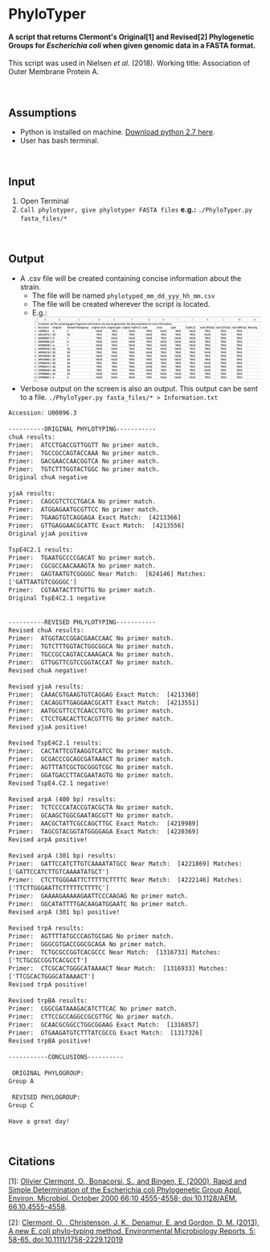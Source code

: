 # PhyloTyper

#### A script that returns Clermont's Original[1] and Revised[2] Phylogenetic Groups for *Escherichia coli* when given genomic data in a FASTA format.

This script was used in Nielsen *et al.* (2018). Working title: Association of Outer Membrane Protein A.

<br>

## Assumptions
 * Python is installed on machine. [Download python 2.7 here](https://www.anaconda.com/download/#macos).
 * User has bash terminal. 

<br>

## Input
1. Open Terminal
2. ```Call phylotyper, give phylotyper FASTA files```   **e.g.:** ```./PhyloTyper.py fasta_files/*```


<br>


## Output
* A .csv file will be created containing concise information about the strain.
	* The file will be named ```phylotyped_mm_dd_yyy_hh_mm.csv```
	* The file will be created wherever the script is located.
	* E.g.: ![Output](Output.png)
* Verbose output on the screen is also an output. This output can be sent to a file.
```./PhyloTyper.py fasta_files/* > Information.txt```

```
Accession: U00096.3

----------ORIGINAL PHYLOTYPING-----------
chuA results:
Primer:  ATCCTGACCGTTGGTT No primer match.
Primer:  TGCCGCCAGTACCAAA No primer match.
Primer:  GACGAACCAACGGTCA No primer match.
Primer:  TGTCTTTGGTACTGGC No primer match.
Original chuA negative

yjaA results:
Primer:  CAGCGTCTCCTGACA No primer match.
Primer:  ATGGAGAATGCGTTCC No primer match.
Primer:  TGAAGTGTCAGGAGA Exact Match:  [4213366]
Primer:  GTTGAGGAACGCATTC Exact Match:  [4213556]
Original yjaA positive

TspE4C2.1 results:
Primer:  TGAATGCCCCGACAT No primer match.
Primer:  CGCGCCAACAAAGTA No primer match.
Primer:  GAGTAATGTCGGGGC Near Match:  [624146] Matches:  ['GATTAATGTCGGGGC']
Primer:  CGTAATACTTTGTTG No primer match.
Original TspE4C2.1 negative


----------REVISED PHLYLOTYPING-----------
Revised chuA results:
Primer:  ATGGTACCGGACGAACCAAC No primer match.
Primer:  TGTCTTTGGTACTGGCGGCA No primer match.
Primer:  TGCCGCCAGTACCAAAGACA No primer match.
Primer:  GTTGGTTCGTCCGGTACCAT No primer match.
Revised chuA negative!

Revised yjaA results:
Primer:  CAAACGTGAAGTGTCAGGAG Exact Match:  [4213360]
Primer:  CACAGGTTGAGGAACGCATT Exact Match:  [4213551]
Primer:  AATGCGTTCCTCAACCTGTG No primer match.
Primer:  CTCCTGACACTTCACGTTTG No primer match.
Revised yjaA positive!

Revised TspE4C2.1 results:
Primer:  CACTATTCGTAAGGTCATCC No primer match.
Primer:  GCGACCCGCAGCGATAAACT No primer match.
Primer:  AGTTTATCGCTGCGGGTCGC No primer match.
Primer:  GGATGACCTTACGAATAGTG No primer match.
Revised TspE4.C2.1 negative!

Revised arpA (400 bp) results:
Primer:  TCTCCCCATACCGTACGCTA No primer match.
Primer:  GCAAGCTGGCGAATAGCGTT No primer match.
Primer:  AACGCTATTCGCCAGCTTGC Exact Match:  [4219989]
Primer:  TAGCGTACGGTATGGGGAGA Exact Match:  [4220369]
Revised arpA positive!

Revised arpA (301 bp) results:
Primer:  GATTCCATCTTGTCAAAATATGCC Near Match:  [4221869] Matches:  ['GATTCCATCTTGTCAAAATATGCT']
Primer:  CTCTTGGGAATTCTTTTTCTTTTC Near Match:  [4222146] Matches:  ['TTCTTGGGAATTCTTTTTCTTTTC']
Primer:  GAAAAGAAAAAGAATTCCCAAGAG No primer match.
Primer:  GGCATATTTTGACAAGATGGAATC No primer match.
Revised arpA (301 bp) positive!

Revised trpA results:
Primer:  AGTTTTATGCCCAGTGCGAG No primer match.
Primer:  GGGCGTGACCGGCGCAGA No primer match.
Primer:  TCTGCGCCGGTCACGCCC Near Match:  [1316733] Matches:  ['TCTGCGCCGGTCACGCCT']
Primer:  CTCGCACTGGGCATAAAACT Near Match:  [1316933] Matches:  ['TTCGCACTGGGCATAAAACT']
Revised trpA positive!

Revised trpBA results:
Primer:  CGGCGATAAAGACATCTTCAC No primer match.
Primer:  CTTCCGCCAGGCCGCGTTGC No primer match.
Primer:  GCAACGCGGCCTGGCGGAAG Exact Match:  [1316857]
Primer:  GTGAAGATGTCTTTATCGCCG Exact Match:  [1317326]
Revised trpBA positive!

-----------CONCLUSIONS----------

 ORIGINAL PHYLOGROUP: 
Group A

 REVISED PHYLOGROUP: 
Group C

Have a great day!
```

<br>


## Citations

[1]: [Olivier Clermont, O., Bonacorsi, S., and Bingen, E. (2000), Rapid and Simple Determination of the Escherichia coli Phylogenetic Group Appl. Environ. Microbiol. October 2000 66:10 4555-4558; doi:10.1128/AEM. 66.10.4555-4558](http://aem.asm.org/content/66/10/4555.short). 

[2]: [Clermont, O. , Christenson, J. K., Denamur, E. and Gordon, D. M. (2013), A new E. coli phylo‐typing method. Environmental Microbiology Reports, 5: 58-65. doi:10.1111/1758-2229.12019](https://onlinelibrary.wiley.com/doi/abs/10.1111/1758-2229.12019)

